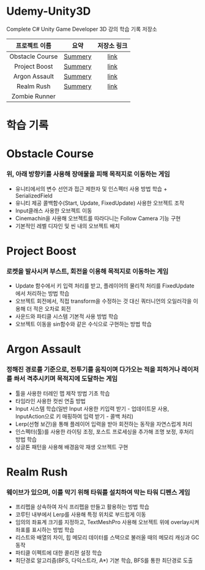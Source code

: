 # Udemy-Unity3D
 Complete C# Unity Game Developer 3D 강의 학습 기록 저장소

|프로젝트 이름|요약|저장소 링크|
|:----:|:----:|:----:|
|Obstacle Course|[Summery](#obstacle-course)|<a href=https://github.com/Nyppp/Udemy-Unity3D/tree/main/ObstacleCourse>link</a>|
|Project Boost|[Summery](#project-boost)|<a href=https://github.com/Nyppp/Udemy-Unity3D/tree/main/ProjectBoost>link</a>|
|Argon Assault|[Summery](#argon-assault)|<a href=https://github.com/Nyppp/Udemy-Unity3D/tree/main/ArgonAssult/Assets>link</a>|
|Realm Rush|[Summery](#argon-assault)|<a href=https://github.com/Nyppp/Udemy-Unity3D/tree/main/Realm%20Rush>link</a>|
|Zombie Runner|||
#
# 학습 기록

# Obstacle Course
### 위, 아래 방향키를 사용해 장애물을 피해 목적지로 이동하는 게임
- 유니티에서의 변수 선언과 접근 제한자 및 인스펙터 사용 방법 학습 + SerializedField
- 유니티 제공 콜백함수(Start, Update, FixedUpdate) 사용한 오브젝트 조작
- Input클래스 사용한 오브젝트 이동
- Cinemachin을 사용해 오브젝트를 따라다니는 Follow Camera 기능 구현
- 기본적인 레벨 디자인 및 씬 내의 오브젝트 배치


# Project Boost
### 로켓을 발사시켜 부스트, 회전을 이용해 목적지로 이동하는 게임
- Update 함수에서 키 입력 처리를 받고, 플레이어의 물리적 처리를 FixedUpdate에서 처리하는 방법 학습
- 오브젝트 회전에서, 직접 transform을 수정하는 것 대신 쿼터니언의 오일러각을 이용해 더 적은 오차로 회전
- 사운드와 파티클 시스템 기본적 사용 방법 학습
- 오브젝트 이동을 sin함수와 같은 수식으로 구현하는 방법 학습

# Argon Assault
### 정해진 경로를 기준으로, 전투기를 움직이며 다가오는 적을 피하거나 레이저를 쏴서 격추시키며 목적지에 도달하는 게임
- 툴을 사용한 터레인 맵 제작 방법 기초 학습
- 타임라인 사용한 컷씬 연출 방법 
- Input 시스템 학습(일반 Input 사용한 키입력 받기 - 업데이트문 사용, InputAction으로 키 매핑하여 입력 받기 - 콜백 처리)
- Lerp(선형 보간)을 통해 플레이어 입력을 받아 회전하는 동작을 자연스럽게 처리
- 인스펙터(툴)를 사용한 라이팅 조정, 포스트 프로세싱을 추가해 조명 보정, 후처리 방법 학습
- 싱글톤 패턴을 사용해 배경음악 재생 오브젝트 구현

# Realm Rush
### 웨이브가 있으며, 이를 막기 위해 타워를 설치하여 막는 타워 디펜스 게임
- 프리펩을 상속하여 자식 프리펩을 만들고 활용하는 방법 학습
- 코루틴 내부에서 Lerp를 사용해 특정 위치로 부드럽게 이동
- 임의의 좌표계 크기를 지정하고, TextMeshPro 사용해 오브젝트 위에 overlay시켜 좌표를 표시하는 방법 학습
- 리스트와 배열의 차이, 힙 메모리 데이터를 스택으로 불러올 때의 메모리 캐싱과 GC 동작 
- 파티클 이펙트에 대한 콜리젼 설정 학습
- 최단경로 알고리즘(BFS, 다익스트라, A*) 기본 학습, BFS를 통한 최단경로 도출 
